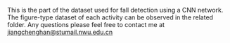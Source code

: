 This is the part of the dataset used for fall detection using a CNN network. The figure-type dataset of each activity can be observed in the related folder. Any questions please feel free to contact me at jiangchenghan@stumail.nwu.edu.cn 

